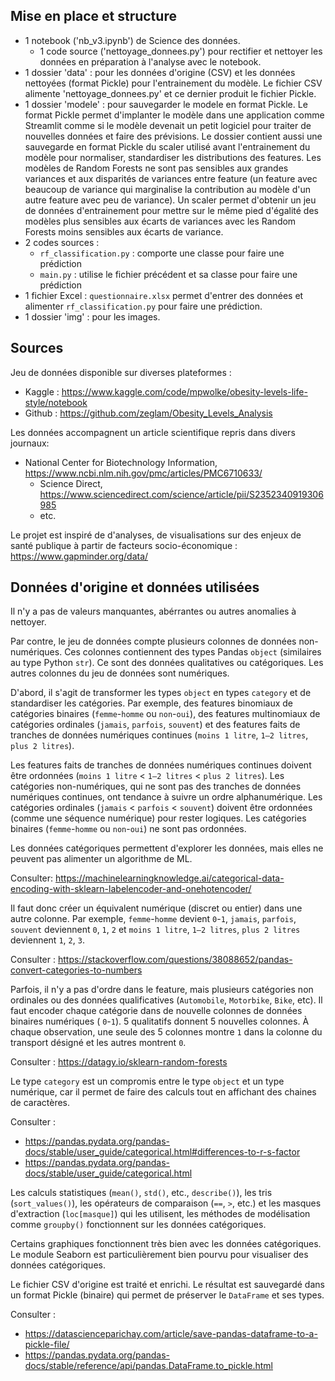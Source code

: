 ## Mise en place et structure

- 1 notebook ('nb_v3.ipynb') de Science des données.
    - 1 code source ('nettoyage_donnees.py') pour rectifier et nettoyer les données en préparation à l'analyse avec le notebook.
- 1 dossier 'data' : pour les données d'origine (CSV) et les données nettoyées (format Pickle) pour l'entrainement du modèle. Le fichier CSV alimente 'nettoyage_donnees.py' et ce dernier produit le fichier Pickle.
- 1 dossier 'modele' : pour sauvegarder le modele en format Pickle. Le format Pickle permet d'implanter le modèle dans une application comme Streamlit comme si le modèle devenait un petit logiciel pour traiter de nouvelles données et faire des prévisions. Le dossier contient aussi une sauvegarde en format Pickle du scaler utilisé avant l'entrainement du modèle pour normaliser, standardiser les distributions des features. Les modèles de Random Forests ne sont pas sensibles aux grandes variances et aux disparités de variances entre feature (un feature avec beaucoup de variance qui marginalise la contribution au modèle d'un autre feature avec peu de variance). Un scaler permet d'obtenir un jeu de données d'entrainement pour mettre sur le même pied d'égalité des modèles plus sensibles aux écarts de variances avec les Random Forests moins sensibles aux écarts de variance.
- 2 codes sources :
    - `rf_classification.py` : comporte une classe pour faire une prédiction
    - `main.py` : utilise le fichier précédent et sa classe pour faire une prédiction
- 1 fichier Excel : `questionnaire.xlsx` permet d'entrer des données et alimenter `rf_classification.py` pour faire une prédiction.
- 1 dossier 'img' : pour les images.

## Sources

Jeu de données disponible sur diverses plateformes :

- Kaggle :  https://www.kaggle.com/code/mpwolke/obesity-levels-life-style/notebook
- Github : https://github.com/zeglam/Obesity_Levels_Analysis

Les données accompagnent un article scientifique repris dans divers journaux:

- National Center for Biotechnology Information,  https://www.ncbi.nlm.nih.gov/pmc/articles/PMC6710633/
	- Science Direct,  https://www.sciencedirect.com/science/article/pii/S2352340919306985
	- etc.

Le projet est inspiré de d'analyses, de visualisations sur des enjeux de santé publique à partir de facteurs socio-économique : https://www.gapminder.org/data/

## Données d'origine et données utilisées

Il n'y a pas de valeurs manquantes, abérrantes ou autres anomalies à nettoyer.

Par contre, le jeu de données compte plusieurs colonnes de données non-numériques. Ces colonnes contiennent des types Pandas `object` (similaires au type Python `str`). Ce sont des données qualitatives ou catégoriques. Les autres colonnes du jeu de données sont numériques.
  
D'abord, il s'agit de transformer les types `object` en types `category` et de standardiser les catégories. Par exemple, des features binomiaux de catégories binaires (`femme`-`homme` ou `non`-`oui`), des features multinomiaux de catégories ordinales (`jamais`, `parfois`, `souvent`) et des features faits de tranches de données numériques continues (`moins 1 litre`, `1–2 litres`, `plus 2 litres`).

Les features faits de tranches de données numériques continues doivent être ordonnées (`moins 1 litre` < `1–2 litres` < `plus 2 litres`). Les catégories non-numériques, qui ne sont pas des tranches de données numériques continues, ont tendance à suivre un ordre alphanumérique. Les catégories ordinales (`jamais` < `parfois` < `souvent`) doivent être ordonnées (comme une séquence numérique) pour rester logiques.  Les catégories binaires  (`femme`-`homme` ou `non`-`oui`)  ne sont pas ordonnées.

Les données catégoriques permettent d'explorer les données, mais elles ne peuvent pas alimenter un algorithme de ML.

Consulter:  https://machinelearningknowledge.ai/categorical-data-encoding-with-sklearn-labelencoder-and-onehotencoder/

Il faut donc créer un équivalent numérique (discret ou entier) dans une autre colonne. Par exemple, `femme`-`homme` devient `0`-`1`, `jamais`, `parfois`, `souvent` deviennent `0`, `1`, `2` et  `moins 1 litre`, `1–2 litres`, `plus 2 litres` deviennent `1`, `2`, `3`.

Consulter : https://stackoverflow.com/questions/38088652/pandas-convert-categories-to-numbers

Parfois, il n'y a pas d'ordre dans le feature, mais plusieurs catégories non ordinales ou des données qualificatives (`Automobile`, `Motorbike`, `Bike`, etc). Il faut encoder chaque catégorie dans de nouvelle colonnes de données binaires numériques ( `0`-`1`). 5 qualitatifs donnent 5 nouvelles colonnes. À chaque observation, une seule des 5 colonnes montre `1` dans la colonne du transport désigné et les autres montrent `0`.

Consulter : https://datagy.io/sklearn-random-forests

Le type `category` est un compromis entre le type `object` et un type numérique, car il permet de faire des calculs tout en affichant des chaines de caractères.

Consulter :

- https://pandas.pydata.org/pandas-docs/stable/user_guide/categorical.html#differences-to-r-s-factor
- https://pandas.pydata.org/pandas-docs/stable/user_guide/categorical.html

Les calculs statistiques (`mean()`, `std()`, etc., `describe()`), les tris (`sort_values()`), les opérateurs de comparaison (`==`, `>`, etc.) et les masques d'extraction (`loc[masque]`) qui les utilisent, les méthodes de modélisation comme `groupby()` fonctionnent sur les données catégoriques.

Certains graphiques fonctionnent très bien avec les données catégoriques. Le module Seaborn est particulièrement bien pourvu pour visualiser des données catégoriques.

Le fichier CSV d'origine est traité et enrichi. Le résultat est sauvegardé dans un format Pickle (binaire) qui permet de préserver le `DataFrame` et ses types.

Consulter : 

- https://datascienceparichay.com/article/save-pandas-dataframe-to-a-pickle-file/
- https://pandas.pydata.org/pandas-docs/stable/reference/api/pandas.DataFrame.to_pickle.html
